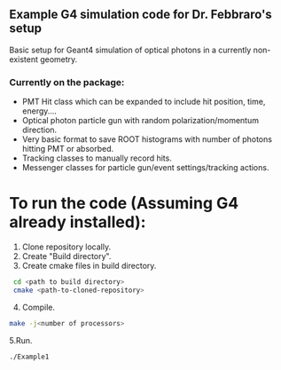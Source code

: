 ## Example G4 simulation code for Dr. Febbraro's setup

Basic setup for Geant4 simulation of optical photons in a currently non-existent geometry.

### Currently on the package:

- PMT Hit class which can be expanded to include hit position, time, energy....
- Optical photon particle gun with random polarization/momentum direction.
- Very basic format to save ROOT histograms with number of photons hitting PMT or absorbed.
- Tracking classes to manually record hits.
- Messenger classes for particle gun/event settings/tracking actions.

# To run the code (Assuming G4 already installed):
1. Clone repository locally.
2. Create "Build directory".
3. Create cmake files in build directory.
  ```bash
   cd <path to build directory>
   cmake <path-to-cloned-repository>
   ```
4. Compile.
```bash
make -j<number of processors>
  ```
5.Run.
```bash
./Example1
  ```
